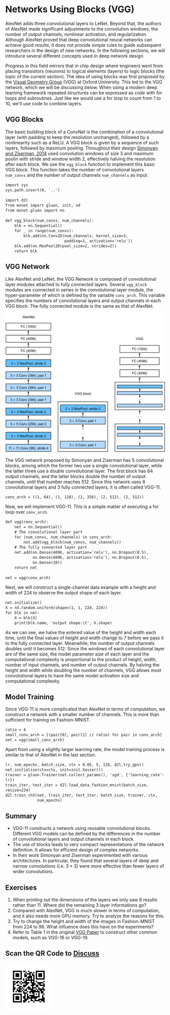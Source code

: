 # Networks Using Blocks (VGG)

AlexNet adds three convolutional layers to LeNet. Beyond that, the authors of AlexNet made significant adjustments to the convolution windows, the number of output channels, nonlinear activation, and regularization. Although AlexNet proved that deep convolutional neural networks can achieve good results, it does not provide simple rules to guide subsequent researchers in the design of new networks. In the following sections, we will introduce several different concepts used in deep network design.

Progress in this field mirrors that in chip design where engineers went from placing transistors (neurons) to logical elements (layers) to logic blocks  (the topic of the current section). The idea of using blocks was first proposed by the [Visual Geometry Group](http://www.robots.ox.ac.uk/~vgg/) (VGG) at Oxford University. This led to the VGG network, which we will be discussing below. When using a modern deep learning framework repeated structures can be expressed as *code* with for loops and subroutines. Just like we would use a for loop to count from 1 to 10, we'll use code to combine layers.

## VGG Blocks

The basic building block of a ConvNet is the combination of a convolutional layer (with padding to keep the resolution unchanged), followed by a nonlinearity such as a ReLU. A VGG block is given by a sequence of such layers, followed by maximum pooling. Throughout their design [Simonyan and Ziserman, 2014](https://arxiv.org/abs/1409.1556) used convolution windows of size 3 and maximum poolin with stride and window width 2, effectively halving the resolution after each block. We use the `vgg_block` function to implement this basic VGG block. This function takes the number of convolutional layers `num_convs` and the number of output channels `num_channels` as input.

```{.python .input  n=1}
import sys
sys.path.insert(0, '..')

import d2l
from mxnet import gluon, init, nd
from mxnet.gluon import nn

def vgg_block(num_convs, num_channels):
    blk = nn.Sequential()
    for _ in range(num_convs):
        blk.add(nn.Conv2D(num_channels, kernel_size=3,
                          padding=1, activation='relu'))
    blk.add(nn.MaxPool2D(pool_size=2, strides=2))
    return blk
```

## VGG Network

Like AlexNet and LeNet, the VGG Network is composed of convolutional layer modules attached to fully connected layers. Several `vgg_block` modules are connected in series in the convolutional layer module, the hyper-parameter of which is defined by the variable `conv_arch`. This variable specifies the numbers of convolutional layers and output channels in each VGG block. The fully connected module is the same as that of AlexNet.

![Designing a network from building blocks](../img/vgg.svg)

The VGG network proposed by Simonyan and Ziserman has 5 convolutional blocks, among which the former two use a single convolutional layer, while the latter three use a double convolutional layer. The first block has 64 output channels, and the latter blocks double the number of output channels, until that number reaches 512. Since this network uses 8 convolutional layers and 3 fully connected layers, it is often called VGG-11.

```{.python .input  n=2}
conv_arch = ((1, 64), (1, 128), (2, 256), (2, 512), (2, 512))
```

Now, we will implement VGG-11. This is a simple matter of executing a for loop over `conv_arch`.

```{.python .input  n=3}
def vgg(conv_arch):
    net = nn.Sequential()
    # The convolutional layer part
    for (num_convs, num_channels) in conv_arch:
        net.add(vgg_block(num_convs, num_channels))
    # The fully connected layer part
    net.add(nn.Dense(4096, activation='relu'), nn.Dropout(0.5),
            nn.Dense(4096, activation='relu'), nn.Dropout(0.5),
            nn.Dense(10))
    return net

net = vgg(conv_arch)
```

Next, we will construct a single-channel data example with a height and width of 224 to observe the output shape of each layer.

```{.python .input  n=4}
net.initialize()
X = nd.random.uniform(shape=(1, 1, 224, 224))
for blk in net:
    X = blk(X)
    print(blk.name, 'output shape:\t', X.shape)
```

As we can see, we halve the entered value of the height and width each time, until the final values of height and width change to 7 before we pass it to the fully connected layer. Meanwhile, the number of output channels doubles until it becomes 512. Since the windows of each convolutional layer are of the same size, the model parameter size of each layer and the computational complexity is proportional to the product of height, width, number of input channels, and number of output channels. By halving the height and width while doubling the number of channels, VGG allows most convolutional layers to have the same model activation size and computational complexity.

## Model Training

Since VGG-11 is more complicated than AlexNet in terms of computation, we construct a network with a smaller number of channels. This is more than sufficient for training on Fashion-MNIST.

```{.python .input  n=5}
ratio = 4
small_conv_arch = [(pair[0], pair[1] // ratio) for pair in conv_arch]
net = vgg(small_conv_arch)
```

Apart from using a slightly larger learning rate, the model training process is similar to that of AlexNet in the last section.

```{.python .input}
lr, num_epochs, batch_size, ctx = 0.05, 5, 128, d2l.try_gpu()
net.initialize(ctx=ctx, init=init.Xavier())
trainer = gluon.Trainer(net.collect_params(), 'sgd', {'learning_rate': lr})
train_iter, test_iter = d2l.load_data_fashion_mnist(batch_size, resize=224)
d2l.train_ch5(net, train_iter, test_iter, batch_size, trainer, ctx,
              num_epochs)
```

## Summary

* VGG-11 constructs a network using reusable convolutional blocks. Different VGG models can be defined by the differences in the number of convolutional layers and output channels in each block.
* The use of blocks leads to very compact representations of the network definition. It allows for efficient design of complex networks.
* In their work Simonyan and Ziserman experimented with various architectures. In particular, they found that several layers of deep and narrow convolutions (i.e. $3 \times 3$) were more effective than fewer layers of wider convolutions.

## Exercises

1. When printing out the dimensions of the layers we only saw 8 results rather than 11. Where did the remaining 3 layer informations go?
1. Compared with AlexNet, VGG is much slower in terms of computation, and it also needs more GPU memory. Try to analyze the reasons for this.
1. Try to change the height and width of the images in Fashion-MNIST from 224 to 96. What influence does this have on the experiments?
1. Refer to Table 1 in the original [VGG Paper](https://arxiv.org/abs/1409.1556) to construct other common models, such as VGG-16 or VGG-19.

## Scan the QR Code to [Discuss](https://discuss.mxnet.io/t/2355)

![](../img/qr_vgg.svg)
